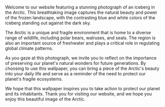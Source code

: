 <!--
Write me content for website with wallpaper "A photograph of an iceberg in the Arctic, with the blue and white colors contrasting against a dark sky."
-->

<!--font:Poppins.-->

Welcome to our website featuring a stunning photograph of an iceberg in the Arctic. This breathtaking image captures the natural beauty and power of the frozen landscape, with the contrasting blue and white colors of the iceberg standing out against the dark sky.

The Arctic is a unique and fragile environment that is home to a diverse range of wildlife, including polar bears, walruses, and seals. The region is also an important source of freshwater and plays a critical role in regulating global climate patterns.

As you gaze at this photograph, we invite you to reflect on the importance of preserving our planet's natural wonders for future generations. By choosing to use this wallpaper, you can bring a piece of the Arctic's beauty into your daily life and serve as a reminder of the need to protect our planet's fragile ecosystems.

We hope that this wallpaper inspires you to take action to protect our planet and its inhabitants. Thank you for visiting our website, and we hope you enjoy this beautiful image of the Arctic.
